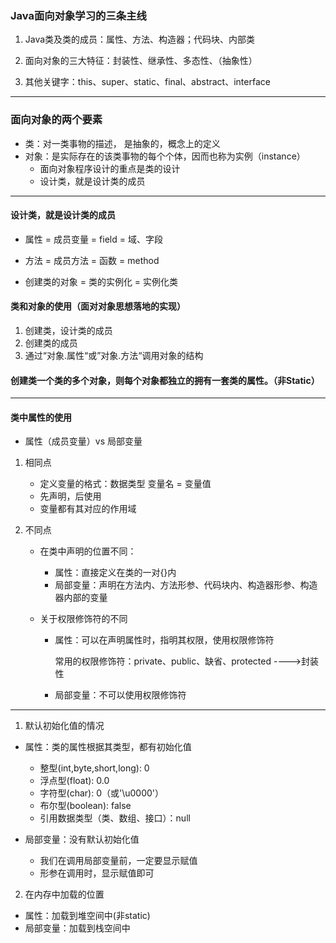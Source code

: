 ### Java面向对象学习的三条主线

1. Java类及类的成员：属性、方法、构造器；代码块、内部类 



2. 面向对象的三大特征：封装性、继承性、多态性、（抽象性）



3. 其他关键字：this、super、static、final、abstract、interface

<hr/>

### 面向对象的两个要素

* 类：对一类事物的描述， 是抽象的，概念上的定义
* 对象：是实际存在的该类事物的每个个体，因而也称为实例（instance）
  * 面向对象程序设计的重点是类的设计
  * 设计类，就是设计类的成员



<hr/>

#### 设计类，就是设计类的成员

* 属性 = 成员变量 = field = 域、字段

* 方法 = 成员方法 = 函数 = method

* 创建类的对象 = 类的实例化 = 实例化类

#### 类和对象的使用（面对对象思想落地的实现）

1. 创建类，设计类的成员
2. 创建类的成员
3. 通过“对象.属性“或”对象.方法“调用对象的结构

#### 创建类一个类的多个对象，则每个对象都独立的拥有一套类的属性。（非Static）

<hr/>

#### 类中属性的使用

* 属性（成员变量）vs  局部变量

1. 相同点

   * 定义变量的格式：数据类型 变量名 = 变量值
   * 先声明，后使用
   * 变量都有其对应的作用域

2. 不同点

   * 在类中声明的位置不同：

     * 属性：直接定义在类的一对{}内
     * 局部变量：声明在方法内、方法形参、代码块内、构造器形参、构造器内部的变量

   * 关于权限修饰符的不同

     * 属性：可以在声明属性时，指明其权限，使用权限修饰符

       常用的权限修饰符：private、public、缺省、protected    ---->封装性

     * 局部变量：不可以使用权限修饰符

<hr/>

1. 默认初始化值的情况

* 属性：类的属性根据其类型，都有初始化值
  * 整型(int,byte,short,long): 0
  * 浮点型(float): 0.0
  * 字符型(char): 0（或'\u0000'）
  * 布尔型(boolean): false
  * 引用数据类型（类、数组、接口）：null

* 局部变量：没有默认初始化值

  * 我们在调用局部变量前，一定要显示赋值
  * 形参在调用时，显示赋值即可

  

2. 在内存中加载的位置

* 属性：加载到堆空间中(非static)
* 局部变量：加载到栈空间中



